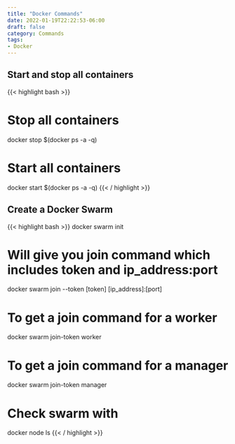 ```yaml
---
title: "Docker Commands"
date: 2022-01-19T22:22:53-06:00
draft: false
category: Commands
tags:
- Docker
---
```


## Start and stop all containers

{{< highlight bash >}}
# Stop all containers
docker stop $(docker ps -a -q)
# Start all containers
docker start $(docker ps -a -q)
{{< / highlight >}}


## Create a Docker Swarm

{{< highlight bash >}}
docker swarm init
# Will give you join command which includes token and ip_address:port
docker swarm join --token [token] [ip_address]:[port]
# To get a join command for a worker
docker swarm join-token worker
# To get a join command for a manager
docker swarm join-token manager
# Check swarm with
docker node ls
{{< / highlight >}}

